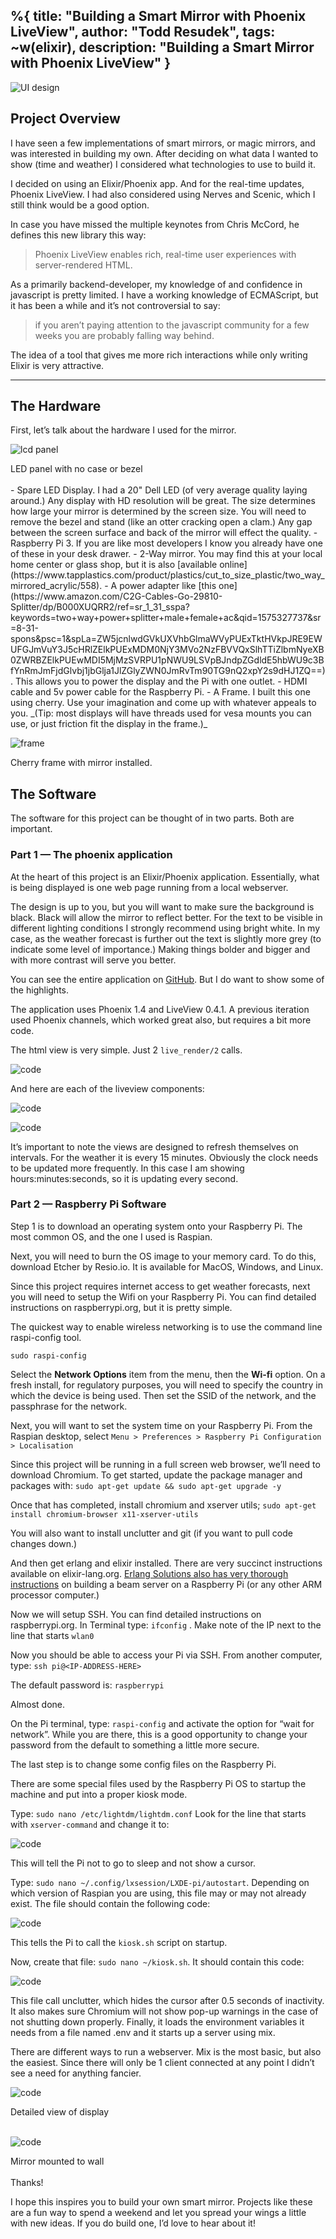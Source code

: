 %{
  title: "Building a Smart Mirror with Phoenix LiveView",
  author: "Todd Resudek",
  tags: ~w(elixir),
  description: "Building a Smart Mirror with Phoenix LiveView"
}
---
![UI design](images/mirror-title.png)

## Project Overview

I have seen a few implementations of smart mirrors, or magic mirrors, and was interested in building my own. After deciding on what data I wanted to show (time and weather) I considered what technologies to use to build it.

I decided on using an Elixir/Phoenix app. And for the real-time updates, Phoenix LiveView. I had also considered using Nerves and Scenic, which I still think would be a good option.

In case you have missed the multiple keynotes from Chris McCord, he defines this new library this way:

> Phoenix LiveView enables rich, real-time user experiences with server-rendered HTML.

As a primarily backend-developer, my knowledge of and confidence in javascript is pretty limited. I have a working knowledge of ECMAScript, but it has been a while and it’s not controversial to say:
> if you aren’t paying attention to the javascript community for a few weeks you are probably falling way behind.

The idea of a tool that gives me more rich interactions while only writing Elixir is very attractive.

---

## The Hardware

First, let’s talk about the hardware I used for the mirror.

![lcd panel](images/mirror-lcd-panel.jpeg)
<figcaption>LED panel with no case or bezel</figcaption>

<br />
 - Spare LED Display. I had a 20" Dell LED (of very average quality laying around.) Any display with HD resolution will be great. The size determines how large your mirror is determined by the screen size. You will need to remove the bezel and stand (like an otter cracking open a clam.) Any gap between the screen surface and back of the mirror will effect the quality.
- Raspberry Pi 3. If you are like most developers I know you already have one of these in your desk drawer.
- 2-Way mirror. You may find this at your local home center or glass shop, but it is also [available online](https://www.tapplastics.com/product/plastics/cut_to_size_plastic/two_way_mirrored_acrylic/558).
- A power adapter like [this one](https://www.amazon.com/C2G-Cables-Go-29810-Splitter/dp/B000XUQRR2/ref=sr_1_31_sspa?keywords=two+way+power+splitter+male+female+ac&qid=1575327737&sr=8-31-spons&psc=1&spLa=ZW5jcnlwdGVkUXVhbGlmaWVyPUExTktHVkpJRE9EWUFGJmVuY3J5cHRlZElkPUExMDM0NjY3MVo2NzFBVVQxSlhTTiZlbmNyeXB0ZWRBZElkPUEwMDI5MjMzSVRPU1pNWU9LSVpBJndpZGdldE5hbWU9c3BfYnRmJmFjdGlvbj1jbGlja1JlZGlyZWN0JmRvTm90TG9nQ2xpY2s9dHJ1ZQ==). This allows you to power the display and the Pi with one outlet.
- HDMI cable and 5v power cable for the Raspberry Pi.
- A Frame. I built this one using cherry. Use your imagination and come up with whatever appeals to you. _(Tip: most displays will have threads used for vesa mounts you can use, or just friction fit the display in the frame.)_

![frame](images/mirror-case.jpeg)
<figcaption>Cherry frame with mirror installed.</figcaption>

## The Software

The software for this project can be thought of in two parts. Both are important.

### Part 1 — The phoenix application

At the heart of this project is an Elixir/Phoenix application. Essentially, what is being displayed is one web page running from a local webserver.

The design is up to you, but you will want to make sure the background is black. Black will allow the mirror to reflect better. For the text to be visible in different lighting conditions I strongly recommend using bright white. In my case, as the weather forecast is further out the text is slightly more grey (to indicate some level of importance.) Making things bolder and bigger and with more contrast will serve you better.

You can see the entire application on [GitHub](https://github.com/supersimple/reflect). But I do want to show some of the highlights.

The application uses Phoenix 1.4 and LiveView 0.4.1. A previous iteration used Phoenix channels, which worked great also, but requires a bit more code.

The html view is very simple. Just 2 `live_render/2` calls.

![code](images/mirror-code1.png)
<br />

And here are each of the liveview components:

![code](images/mirror-code2.png)
<br />

![code](images/mirror-code3.png)
<br />

It’s important to note the views are designed to refresh themselves on intervals. For the weather it is every 15 minutes. Obviously the clock needs to be updated more frequently. In this case I am showing hours:minutes:seconds, so it is updating every second.

### Part 2 — Raspberry Pi Software

Step 1 is to download an operating system onto your Raspberry Pi. The most common OS, and the one I used is Raspian.

Next, you will need to burn the OS image to your memory card. To do this, download Etcher by Resio.io. It is available for MacOS, Windows, and Linux.

Since this project requires internet access to get weather forecasts, next you will need to setup the Wifi on your Raspberry Pi. You can find detailed instructions on raspberrypi.org, but it is pretty simple.

The quickest way to enable wireless networking is to use the command line raspi-config tool.

`sudo raspi-config`

Select the **Network Options** item from the menu, then the **Wi-fi** option. On a fresh install, for regulatory purposes, you will need to specify the country in which the device is being used. Then set the SSID of the network, and the passphrase for the network.

Next, you will want to set the system time on your Raspberry Pi. From the Raspian desktop, select `Menu > Preferences > Raspberry Pi Configuration > Localisation`

Since this project will be running in a full screen web browser, we’ll need to download Chromium. To get started, update the package manager and packages with: `sudo apt-get update && sudo apt-get upgrade -y`

Once that has completed, install chromium and xserver utils; `sudo apt-get install chromium-browser x11-xserver-utils`

You will also want to install unclutter and git (if you want to pull code changes down.)

And then get erlang and elixir installed. There are very succinct instructions available on elixir-lang.org. [Erlang Solutions also has very thorough instructions](https://www.erlang-solutions.com/blog/installing-elixir-on-a-raspberry-pi-the-easy-way.html) on building a beam server on a Raspberry Pi (or any other ARM processor computer.)

Now we will setup SSH. You can find detailed instructions on raspberrypi.org. In Terminal type: `ifconfig` . Make note of the IP next to the line that starts `wlan0`

Now you should be able to access your Pi via SSH. From another computer, type: `ssh pi@<IP-ADDRESS-HERE>`

The default password is: `raspberrypi`

Almost done.

On the Pi terminal, type: `raspi-config` and activate the option for “wait for network”. While you are there, this is a good opportunity to change your password from the default to something a little more secure.

The last step is to change some config files on the Raspberry Pi.

There are some special files used by the Raspberry Pi OS to startup the machine and put into a proper kiosk mode.

Type: `sudo nano /etc/lightdm/lightdm.conf` Look for the line that starts with `xserver-command` and change it to:

![code](images/mirror-code4.png)
<br />

This will tell the Pi not to go to sleep and not show a cursor.

Type: `sudo nano ~/.config/lxsession/LXDE-pi/autostart`. Depending on which version of Raspian you are using, this file may or may not already exist. The file should contain the following code:

![code](images/mirror-code5.png)
<br />

This tells the Pi to call the `kiosk.sh` script on startup.

Now, create that file: `sudo nano ~/kiosk.sh`. It should contain this code:

![code](images/mirror-code6.png)
<br />

This file call unclutter, which hides the cursor after 0.5 seconds of inactivity. It also makes sure Chromium will not show pop-up warnings in the case of not shutting down properly. Finally, it loads the environment variables it needs from a file named .env and it starts up a server using mix.

There are different ways to run a webserver. Mix is the most basic, but also the easiest. Since there will only be 1 client connected at any point I didn’t see a need for anything fancier.

![code](images/mirror-closeup.jpeg)
<figcaption>Detailed view of display</figcaption>

<br />

![code](images/mirror-in-situ.jpeg)
<figcaption>Mirror mounted to wall</figcaption>

<br />
Thanks!

I hope this inspires you to build your own smart mirror. Projects like these are a fun way to spend a weekend and let you spread your wings a little with new ideas. If you do build one, I’d love to hear about it!